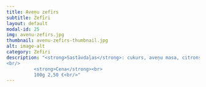 ```yaml
---
title: Aveņu zefīrs
subtitle: Zefīri
layout: default
modal-id: 25
img: avenu-zefirs.jpg
thumbnail: avenu-zefirs-thumbnail.jpg
alt: image-alt
category: Zefiri
description: "<strong>Sastāvdaļas</strong>: cukurs, aveņu masa, citronskābe.<br/>
<br/>
          <strong>Cena</strong><br>
          100g 2,50 €<br/>"
---
```

